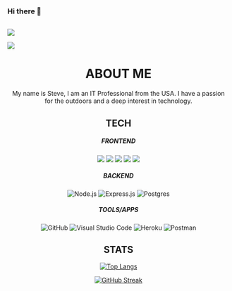<!--
**Svtucci/svtucci** is a ✨ _special_ ✨ repository because its `README.md` (this file) appears on your GitHub profile.

Here are some ideas to get you started:

- 🔭 I’m currently working on ...
- 🌱 I’m currently learning ...
- 👯 I’m looking to collaborate on ...
- 🤔 I’m looking for help with ...
- 💬 Ask me about ...
- 📫 How to reach me: ...
- 😄 Pronouns: ...
- ⚡ Fun fact: ...
-->

### Hi there 👋 ### 
<div id="counter" align="left">
  <img src="https://komarev.com/ghpvc/?username=svtucci&style=flat-square&color=blue" alt=""/>
</div>

<p>

<div id="linkedin" align="left">
  <a href="https://www.linkedin.com/in/stephen-vertucci/"><img src="https://img.shields.io/badge/LinkedIn-0077B5?style=for-the-badge&logo=linkedin&logoColor=white"></a>
</div>

<p>

<div id="strava" align="left">
  <a href="https://www.strava.com/athletes/51360417/"><img src="https://img.shields.io/badge/Strava-FC4C02?style=for-the-badge&logo=strava&logoColor=white"></a>
    </div>





<h1 align="center">ABOUT ME</h1>
<p align="center">
  My name is Steve, I am an IT Professional from the USA. I have a passion for the outdoors and a deep interest in technology.
</p>
                                                                                          
<h2 align="center">TECH</h2>

<!-- Front End Section !--> 
<h5 align="center">FRONTEND</h2>
<p align="center">
  <img src="https://img.shields.io/badge/javascript-%23323330.svg?style=for-the-badge&logo=javascript&logoColor=%23F7DF1E">
  <img src="https://img.shields.io/badge/html5-%23E34F26.svg?style=for-the-badge&logo=html5&logoColor=white">
  <img src="https://img.shields.io/badge/css3-%231572B6.svg?style=for-the-badge&logo=css3&logoColor=white">
  <img src="https://img.shields.io/badge/react-%2320232a.svg?style=for-the-badge&logo=react&logoColor=%2361DAFB">
  <img src="https://img.shields.io/badge/markdown-%23000000.svg?style=for-the-badge&logo=markdown&logoColor=white">
</p>


<!-- Backend Section !--> 

<h5 align="center">BACKEND</h2>
<p align="center">
  <img src="https://img.shields.io/badge/node.js-6DA55F?style=for-the-badge&logo=node.js&logoColor=white" alt="Node.js">
  <img src="https://img.shields.io/badge/express.js-%23404d59.svg?style=for-the-badge&logo=express&logoColor=%2361DAFB" alt="Express.js">
  <img src="https://img.shields.io/badge/postgres-%23316192.svg?style=for-the-badge&logo=postgresql&logoColor=white" alt="Postgres">
</p>




<!-- Tools/Apps section !--> 

<h5 align="center">TOOLS/APPS</h2>
<p align="center">
  <img src="https://img.shields.io/badge/github-%23121011.svg?style=for-the-badge&logo=github&logoColor=white" alt="GitHub">
  <img src="https://img.shields.io/badge/Visual%20Studio%20Code-0078d7.svg?style=for-the-badge&logo=visual-studio-code&logoColor=white" alt="Visual Studio Code">
  <img src="https://img.shields.io/badge/heroku-%23430098.svg?style=for-the-badge&logo=heroku&logoColor=white" alt="Heroku">
  <img src="https://img.shields.io/badge/Postman-FF6C37?style=for-the-badge&logo=postman&logoColor=white" alt="Postman">
</p>


<!-- GITHUB STREAK 

[![GitHub Streak](http://github-readme-streak-stats.herokuapp.com?user=svtucci&theme=dark&hide_border=true&border_radius=4&date_format=j%20M%5B%20Y%5D&mode=weekly)](https://git.io/streak-stats)
!--> 

<h2 align="center">STATS</h2>
<!-- TOP LANGUAGES !-->

<!-- <div align="center">
    <img src="https://awesome-github-stats.azurewebsites.net/user-stats/svtucci?cardType=github&theme=github-dark&preferLogin=true" alt="My Awesome Stats">
</div>
 -->
<div align="center">
  
  [![Top Langs](https://github-readme-stats.vercel.app/api/top-langs/?username=svtucci&layout=compact&theme=vision-friendly-dark)](https://github.com/svtucci/github-readme-stats) 
  
</div>

<!-- STATS !--> 
<div align="center">
  
  [![GitHub Streak](https://streak-stats.demolab.com?user=svtucci&theme=highcontrast&date_format=j%20M%5B%20Y%5D)](https://git.io/streak-stats)
</div>








